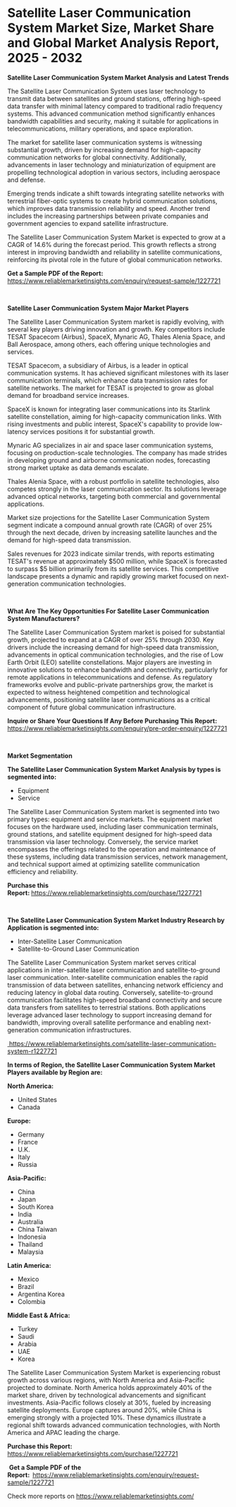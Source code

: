 <p><h1>Satellite Laser Communication System Market Size, Market Share and Global Market Analysis Report, 2025 - 2032</h1></p><p><strong>Satellite Laser Communication System Market Analysis and Latest Trends</strong></p>
<p><p>The Satellite Laser Communication System uses laser technology to transmit data between satellites and ground stations, offering high-speed data transfer with minimal latency compared to traditional radio frequency systems. This advanced communication method significantly enhances bandwidth capabilities and security, making it suitable for applications in telecommunications, military operations, and space exploration.</p><p>The market for satellite laser communication systems is witnessing substantial growth, driven by increasing demand for high-capacity communication networks for global connectivity. Additionally, advancements in laser technology and miniaturization of equipment are propelling technological adoption in various sectors, including aerospace and defense. </p><p>Emerging trends indicate a shift towards integrating satellite networks with terrestrial fiber-optic systems to create hybrid communication solutions, which improves data transmission reliability and speed. Another trend includes the increasing partnerships between private companies and government agencies to expand satellite infrastructure.</p><p>The Satellite Laser Communication System Market is expected to grow at a CAGR of 14.6% during the forecast period. This growth reflects a strong interest in improving bandwidth and reliability in satellite communications, reinforcing its pivotal role in the future of global communication networks.</p></p>
<p><strong>Get a Sample PDF of the Report:&nbsp;</strong> <a href="https://www.reliablemarketinsights.com/enquiry/request-sample/1227721?utm_campaign=2389&utm_medium=2&utm_source=Github&utm_content=ia&utm_term=15022025&utm_id=satellite-laser-communication-system">https://www.reliablemarketinsights.com/enquiry/request-sample/1227721</a></p>
<p>&nbsp;</p>
<p><strong>Satellite Laser Communication System Major Market Players</strong></p>
<p><p>The Satellite Laser Communication System market is rapidly evolving, with several key players driving innovation and growth. Key competitors include TESAT Spacecom (Airbus), SpaceX, Mynaric AG, Thales Alenia Space, and Ball Aerospace, among others, each offering unique technologies and services.</p><p>TESAT Spacecom, a subsidiary of Airbus, is a leader in optical communication systems. It has achieved significant milestones with its laser communication terminals, which enhance data transmission rates for satellite networks. The market for TESAT is projected to grow as global demand for broadband service increases.</p><p>SpaceX is known for integrating laser communications into its Starlink satellite constellation, aiming for high-capacity communication links. With rising investments and public interest, SpaceX's capability to provide low-latency services positions it for substantial growth.</p><p>Mynaric AG specializes in air and space laser communication systems, focusing on production-scale technologies. The company has made strides in developing ground and airborne communication nodes, forecasting strong market uptake as data demands escalate.</p><p>Thales Alenia Space, with a robust portfolio in satellite technologies, also competes strongly in the laser communication sector. Its solutions leverage advanced optical networks, targeting both commercial and governmental applications.</p><p>Market size projections for the Satellite Laser Communication System segment indicate a compound annual growth rate (CAGR) of over 25% through the next decade, driven by increasing satellite launches and the demand for high-speed data transmission.</p><p>Sales revenues for 2023 indicate similar trends, with reports estimating TESAT's revenue at approximately $500 million, while SpaceX is forecasted to surpass $5 billion primarily from its satellite services. This competitive landscape presents a dynamic and rapidly growing market focused on next-generation communication technologies.</p></p>
<p>&nbsp;</p>
<p><strong>What Are The Key Opportunities For Satellite Laser Communication System Manufacturers?</strong></p>
<p><p>The Satellite Laser Communication System market is poised for substantial growth, projected to expand at a CAGR of over 25% through 2030. Key drivers include the increasing demand for high-speed data transmission, advancements in optical communication technologies, and the rise of Low Earth Orbit (LEO) satellite constellations. Major players are investing in innovative solutions to enhance bandwidth and connectivity, particularly for remote applications in telecommunications and defense. As regulatory frameworks evolve and public-private partnerships grow, the market is expected to witness heightened competition and technological advancements, positioning satellite laser communications as a critical component of future global communication infrastructure.</p></p>
<p><strong>Inquire or Share Your Questions If Any Before Purchasing This Report:</strong> <a href="https://www.reliablemarketinsights.com/enquiry/pre-order-enquiry/1227721?utm_campaign=2389&utm_medium=2&utm_source=Github&utm_content=ia&utm_term=15022025&utm_id=satellite-laser-communication-system">https://www.reliablemarketinsights.com/enquiry/pre-order-enquiry/1227721</a></p>
<p>&nbsp;</p>
<p><strong>Market Segmentation</strong></p>
<p><strong>The Satellite Laser Communication System Market Analysis by types is segmented into:</strong></p>
<p><ul><li>Equipment</li><li>Service</li></ul></p>
<p><p>The Satellite Laser Communication System market is segmented into two primary types: equipment and service markets. The equipment market focuses on the hardware used, including laser communication terminals, ground stations, and satellite equipment designed for high-speed data transmission via laser technology. Conversely, the service market encompasses the offerings related to the operation and maintenance of these systems, including data transmission services, network management, and technical support aimed at optimizing satellite communication efficiency and reliability.</p></p>
<p><strong>Purchase this Report:&nbsp;</strong><a href="https://www.reliablemarketinsights.com/purchase/1227721?utm_campaign=2389&utm_medium=2&utm_source=Github&utm_content=ia&utm_term=15022025&utm_id=satellite-laser-communication-system">https://www.reliablemarketinsights.com/purchase/1227721</a></p>
<p>&nbsp;</p>
<p><strong>The Satellite Laser Communication System Market Industry Research by Application is segmented into:</strong></p>
<p><ul><li>Inter-Satellite Laser Communication</li><li>Satellite-to-Ground Laser Communication</li></ul></p>
<p><p>The Satellite Laser Communication System market serves critical applications in inter-satellite laser communication and satellite-to-ground laser communication. Inter-satellite communication enables the rapid transmission of data between satellites, enhancing network efficiency and reducing latency in global data routing. Conversely, satellite-to-ground communication facilitates high-speed broadband connectivity and secure data transfers from satellites to terrestrial stations. Both applications leverage advanced laser technology to support increasing demand for bandwidth, improving overall satellite performance and enabling next-generation communication infrastructures.</p></p>
<p><a href="https://www.reliablemarketinsights.com/satellite-laser-communication-system-r1227721?utm_campaign=2389&utm_medium=2&utm_source=Github&utm_content=ia&utm_term=15022025&utm_id=satellite-laser-communication-system">&nbsp;https://www.reliablemarketinsights.com/satellite-laser-communication-system-r1227721</a></p>
<p><strong>In terms of Region, the Satellite Laser Communication System Market Players available by Region are:</strong></p>
<p>
    <p> <strong> North America: </strong>
        <ul>
            <li>United States</li>
            <li>Canada</li>
        </ul>
        </p> 
    <p> <strong> Europe: </strong>
        <ul>
            <li>Germany</li>
            <li>France</li>
            <li>U.K.</li>
            <li>Italy</li>
            <li>Russia</li>
        </ul>
        </p> 
    <p> <strong> Asia-Pacific: </strong>
        <ul>
            <li>China</li>
            <li>Japan</li>
            <li>South Korea</li>
            <li>India</li>
            <li>Australia</li>
            <li>China Taiwan</li>
            <li>Indonesia</li>
            <li>Thailand</li>
            <li>Malaysia</li>
        </ul>
        </p> 
    <p> <strong> Latin America: </strong>
        <ul>
            <li>Mexico</li>
            <li>Brazil</li>
            <li>Argentina Korea</li>
            <li>Colombia</li>
        </ul>
        </p> 
    <p> <strong> Middle East & Africa: </strong>
        <ul>
            <li>Turkey</li>
            <li>Saudi</li>
            <li>Arabia</li>
            <li>UAE</li>
            <li>Korea</li>
        </ul>
    </p>
    </p>
<p><p>The Satellite Laser Communication System Market is experiencing robust growth across various regions, with North America and Asia-Pacific projected to dominate. North America holds approximately 40% of the market share, driven by technological advancements and significant investments. Asia-Pacific follows closely at 30%, fueled by increasing satellite deployments. Europe captures around 20%, while China is emerging strongly with a projected 10%. These dynamics illustrate a regional shift towards advanced communication technologies, with North America and APAC leading the charge.</p></p>
<p><strong>Purchase this Report: </strong><a href="https://www.reliablemarketinsights.com/purchase/1227721?utm_campaign=2389&utm_medium=2&utm_source=Github&utm_content=ia&utm_term=15022025&utm_id=satellite-laser-communication-system">https://www.reliablemarketinsights.com/purchase/1227721</a></p>
<p>&nbsp;<strong>Get a Sample PDF of the Report:&nbsp;&nbsp;</strong><a href="https://www.reliablemarketinsights.com/enquiry/request-sample/1227721?utm_campaign=2389&utm_medium=2&utm_source=Github&utm_content=ia&utm_term=15022025&utm_id=satellite-laser-communication-system">https://www.reliablemarketinsights.com/enquiry/request-sample/1227721</a></p>
<p><strong></strong></p>
<p>Check more reports on <a href="https://www.reliablemarketinsights.com/?utm_campaign=2389&utm_medium=2&utm_source=Github&utm_content=ia&utm_term=15022025&utm_id=satellite-laser-communication-system">https://www.reliablemarketinsights.com/</a></p>